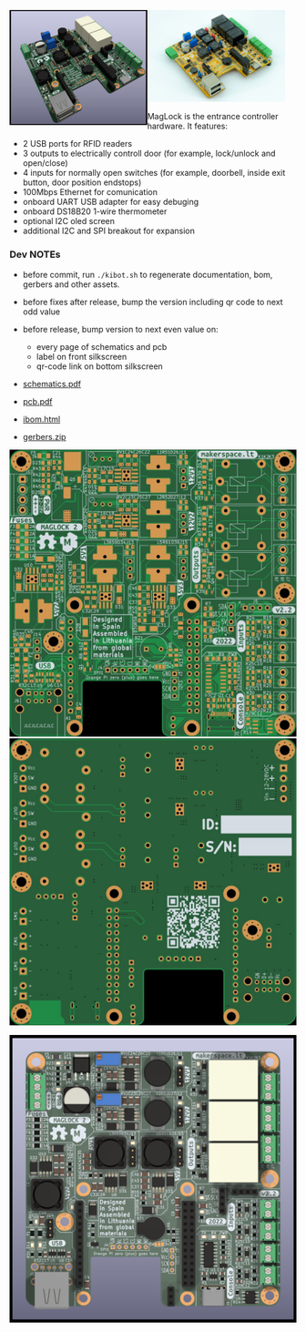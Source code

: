 <img src="gen/img_pcb_3d_main.png" width=48% align="left" /><img src="media/main.jpg" width=48% />


MagLock is the entrance controller hardware. It features:

* 2 USB ports for RFID readers
* 3 outputs to electrically controll door (for example, lock/unlock and open/close)
* 4 inputs for normally open switches (for example, doorbell, inside exit button, door position endstops)
* 100Mbps Ethernet for comunication
* onboard UART USB adapter for easy debuging
* onboard DS18B20 1-wire thermometer
* optional I2C oled screen
* additional I2C and SPI breakout for expansion


### Dev NOTEs

* before commit, run `./kibot.sh` to regenerate documentation, bom, gerbers and other assets.
* before fixes after release, bump the version including qr code to next odd value
* before release, bump version to next even value on:
  * every page of schematics and pcb
  * label on front silkscreen
  * qr-code link on bottom silkscreen


* [schematics.pdf](gen/schematics.pdf)
* [pcb.pdf](gen/pcb.pdf)
* [ibom.html](gen/bom_ibom.html)
* [gerbers.zip](gen/gerbers/gerbers.zip)


![PCB 2d front bare](gen/img_pcb_2d_front_bare.jpg)
![PCB 2d back bare](gen/img_pcb_2d_back_bare.jpg)

![PCB 3d front](gen/img_pcb_3d_front.png)

